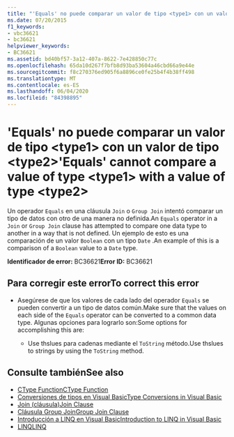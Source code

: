 ```yaml
---
title: "'Equals' no puede comparar un valor de tipo <type1> con un valor de tipo <type2>"
ms.date: 07/20/2015
f1_keywords:
- vbc36621
- bc36621
helpviewer_keywords:
- BC36621
ms.assetid: bd40bf57-3a12-407a-8622-7e428850c77c
ms.openlocfilehash: 65da10d267f7bfb8d93ba53604a46cbd66a9e44e
ms.sourcegitcommit: f8c270376ed905f6a8896ce0fe25b4f4b38ff498
ms.translationtype: MT
ms.contentlocale: es-ES
ms.lasthandoff: 06/04/2020
ms.locfileid: "84398895"
---
```

# <a name="equals-cannot-compare-a-value-of-type-type1-with-a-value-of-type-type2"></a><span data-ttu-id="0bb52-102">'Equals' no puede comparar un valor de tipo \<type1> con un valor de tipo \<type2></span><span class="sxs-lookup"><span data-stu-id="0bb52-102">'Equals' cannot compare a value of type \<type1> with a value of type \<type2></span></span>

<span data-ttu-id="0bb52-103">Un operador `Equals` en una cláusula `Join` o `Group Join` intentó comparar un tipo de datos con otro de una manera no definida.</span><span class="sxs-lookup"><span data-stu-id="0bb52-103">An `Equals` operator in a `Join` or `Group Join` clause has attempted to compare one data type to another in a way that is not defined.</span></span> <span data-ttu-id="0bb52-104">Un ejemplo de esto es una comparación de un valor `Boolean` con un tipo `Date` .</span><span class="sxs-lookup"><span data-stu-id="0bb52-104">An example of this is a comparison of a `Boolean` value to a `Date` type.</span></span>

<span data-ttu-id="0bb52-105">**Identificador de error:** BC36621</span><span class="sxs-lookup"><span data-stu-id="0bb52-105">**Error ID:** BC36621</span></span>

## <a name="to-correct-this-error"></a><span data-ttu-id="0bb52-106">Para corregir este error</span><span class="sxs-lookup"><span data-stu-id="0bb52-106">To correct this error</span></span>

- <span data-ttu-id="0bb52-107">Asegúrese de que los valores de cada lado del operador `Equals` se pueden convertir a un tipo de datos común.</span><span class="sxs-lookup"><span data-stu-id="0bb52-107">Make sure that the values on each side of the `Equals` operator can be converted to a common data type.</span></span> <span data-ttu-id="0bb52-108">Algunas opciones para lograrlo son:</span><span class="sxs-lookup"><span data-stu-id="0bb52-108">Some options for accomplishing this are:</span></span>

  - <span data-ttu-id="0bb52-109">Use thslues para cadenas mediante el `ToString` método.</span><span class="sxs-lookup"><span data-stu-id="0bb52-109">Use thslues to strings by using the `ToString` method.</span></span>

## <a name="see-also"></a><span data-ttu-id="0bb52-110">Consulte también</span><span class="sxs-lookup"><span data-stu-id="0bb52-110">See also</span></span>

- [<span data-ttu-id="0bb52-111">CType Function</span><span class="sxs-lookup"><span data-stu-id="0bb52-111">CType Function</span></span>](../language-reference/functions/ctype-function.md)
- [<span data-ttu-id="0bb52-112">Conversiones de tipos en Visual Basic</span><span class="sxs-lookup"><span data-stu-id="0bb52-112">Type Conversions in Visual Basic</span></span>](../programming-guide/language-features/data-types/type-conversions.md)
- [<span data-ttu-id="0bb52-113">Join (cláusula)</span><span class="sxs-lookup"><span data-stu-id="0bb52-113">Join Clause</span></span>](../language-reference/queries/join-clause.md)
- [<span data-ttu-id="0bb52-114">Cláusula Group Join</span><span class="sxs-lookup"><span data-stu-id="0bb52-114">Group Join Clause</span></span>](../language-reference/queries/group-join-clause.md)
- [<span data-ttu-id="0bb52-115">Introducción a LINQ en Visual Basic</span><span class="sxs-lookup"><span data-stu-id="0bb52-115">Introduction to LINQ in Visual Basic</span></span>](../programming-guide/language-features/linq/introduction-to-linq.md)
- [<span data-ttu-id="0bb52-116">LINQ</span><span class="sxs-lookup"><span data-stu-id="0bb52-116">LINQ</span></span>](../programming-guide/language-features/linq/index.md)
